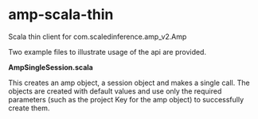 # amp-scala-thin
Scala thin client for com.scaledinference.amp_v2.Amp

Two example files to illustrate usage of the api are provided.

<b>AmpSingleSession.scala</b>

This creates an amp object, a session object and makes a single call.
The objects are created with default values and use only the required parameters (such as the project Key for the amp object) to successfully create them.
